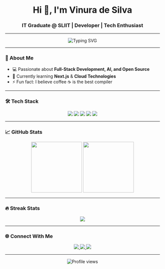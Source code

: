 <!-- Profile Header -->
<h1 align="center">Hi 👋, I'm Vinura de Silva</h1>
<h3 align="center">IT Graduate @ SLIIT | Developer | Tech Enthusiast</h3>

---

<!-- Animated Typing -->
<p align="center">
  <img src="https://readme-typing-svg.herokuapp.com?font=Fira+Code&size=22&pause=1000&color=36BCF7&center=true&vCenter=true&width=600&lines=Graduate+at+SLIIT;Full+Stack+Developer;Always+learning+new+things;Open+Source+Contributor" alt="Typing SVG" />
</p>

---

### 🚀 About Me
- 💻 Passionate about **Full-Stack Development, AI, and Open Source**
- 🌱 Currently learning **Next.js** & **Cloud Technologies**
- ⚡ Fun fact: I believe coffee ☕ is the best compiler

---

### 🛠️ Tech Stack
<p align="center">
  <!-- Badges -->
  <img src="https://img.shields.io/badge/Code-JavaScript-informational?style=flat&logo=javascript&logoColor=white&color=36BCF7" />
  <img src="https://img.shields.io/badge/Frontend-React-informational?style=flat&logo=react&logoColor=white&color=36BCF7" />
  <img src="https://img.shields.io/badge/Backend-Node.js-informational?style=flat&logo=node.js&logoColor=white&color=36BCF7" />
  <img src="https://img.shields.io/badge/Database-PostgreSQL-informational?style=flat&logo=postgresql&logoColor=white&color=36BCF7" />
  <img src="https://img.shields.io/badge/Cloud-AWS-informational?style=flat&logo=amazonaws&logoColor=white&color=36BCF7" />
</p>

---

### 📈 GitHub Stats
<p align="center">
  <img src="https://github-readme-stats.vercel.app/api?username=VinuraDe&show_icons=true&theme=tokyonight&count_private=true" height="165" />
  <img src="https://github-readme-stats.vercel.app/api/top-langs/?username=VinuraDe&layout=compact&theme=tokyonight" height="165" />
</p>

---

### 🔥 Streak Stats
<p align="center">
  <img src="https://streak-stats.demolab.com?user=VinuraDe&theme=tokyonight&hide_border=false" />
</p>

---

### 🌐 Connect With Me
<p align="center">
  <a href="https://www.linkedin.com/in/vinura-de-silva/" target="_blank">
    <img src="https://img.shields.io/badge/LinkedIn-%230077B5.svg?&style=for-the-badge&logo=linkedin&logoColor=white" />
  </a>
  <a href="mailto:vinuradesilva1@gmail.com">
    <img src="https://img.shields.io/badge/Email-D14836?style=for-the-badge&logo=gmail&logoColor=white" />
  </a>
  <a href="https://vinuradesilva.netlify.app" target="_blank">
    <img src="https://img.shields.io/badge/Portfolio-%2312100E.svg?&style=for-the-badge&logo=firefox&logoColor=white" />
  </a>
</p>

---

<p align="center">
  <img src="https://komarev.com/ghpvc/?username=VinuraDe&label=Profile%20Views&color=36BCF7&style=flat" alt="Profile views" />
</p>

